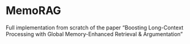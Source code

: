 # MemoRAG
Full implementation from scratch of the paper “Boosting Long-Context Processing with Global Memory-Enhanced Retrieval &amp; Argumentation”
